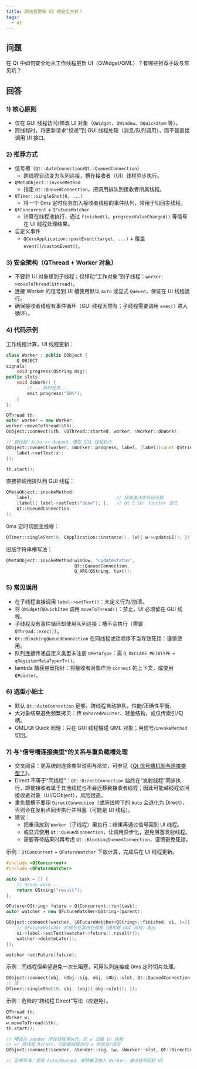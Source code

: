 ```yaml
---
title: 跨线程更新 UI 的安全方式？
tags:
  - qt
---
```


## 问题

在 Qt 中如何安全地从工作线程更新 UI（QWidget/QML）？有哪些推荐手段与常见坑？

## 回答

### 1) 核心原则

- 仅在 GUI 线程访问/修改 UI 对象（`QWidget`、`QWindow`、`QQuickItem` 等）。
- 跨线程时，将更新请求“投递”到 GUI 线程处理（消息/队列调用），而不是直接调用 UI 接口。

### 2) 推荐方式

- 信号槽（`Qt::AutoConnection`/`Qt::QueuedConnection`）
  - 跨线程自动变为队列连接，槽在接收者（UI）线程异步执行。
- `QMetaObject::invokeMethod`
  - 指定 `Qt::QueuedConnection`，把调用排队到接收者所属线程。
- `QTimer::singleShot(0, ...)`
  - 将一个 0ms 定时任务加入接收者线程的事件队列，常用于切回主线程。
- `QtConcurrent` + `QFutureWatcher`
  - 计算在线程池执行，通过 `finished()`、`progressValueChanged()` 等信号在 UI 线程处理结果。
- 自定义事件
  - `QCoreApplication::postEvent(target, ...)` + 覆盖 `event()`/`customEvent()`。

### 3) 安全架构（QThread + Worker 对象）

- 不要将 UI 对象移到子线程；仅移动“工作对象”到子线程：`worker->moveToThread(&thread)`。
- 连接 Worker 的信号到 UI 槽使用默认 `Auto` 或显式 `Queued`，保证在 UI 线程运行。
- 确保接收者线程有事件循环（GUI 线程天然有；子线程需要调用 `exec()` 进入循环）。

### 4) 代码示例

工作线程计算，UI 线程更新：

```cpp
class Worker : public QObject {
    Q_OBJECT
signals:
    void progress(QString msg);
public slots:
    void doWork() {
        // ...耗时任务...
        emit progress("50%");
    }
};

QThread th;
auto* worker = new Worker;
worker->moveToThread(&th);
QObject::connect(&th, &QThread::started, worker, &Worker::doWork);

// 跨线程：Auto => Queued，槽在 GUI 线程执行
QObject::connect(worker, &Worker::progress, label, [label](const QString& s){
    label->setText(s);
});

th.start();
```

直接把调用排队到 GUI 线程：

```cpp
QMetaObject::invokeMethod(
    label,                                // 接收者决定目标线程
    [label]{ label->setText("done"); },   // Qt 5.10+ functor 语法
    Qt::QueuedConnection
);
```

0ms 定时切回主线程：

```cpp
QTimer::singleShot(0, QApplication::instance(), [w]{ w->updateUI(); });
```

旧版字符串槽写法：

```cpp
QMetaObject::invokeMethod(window, "updateStatus",
                          Qt::QueuedConnection,
                          Q_ARG(QString, text));
```

### 5) 常见误用

- 在子线程直接调用 `label->setText()`：未定义行为/崩溃。
- 将 `QWidget`/`QQuickItem` 调用 `moveToThread()`：禁止，UI 必须留在 GUI 线程。
- 子线程没有事件循环却使用队列连接：槽不会执行（需要 `QThread::exec()`）。
- `Qt::BlockingQueuedConnection` 在同线程或锁顺序不当导致死锁：谨慎使用。
- 队列连接传递自定义类型未注册 `QMetaType`：需 `Q_DECLARE_METATYPE` + `qRegisterMetaType<T>()`。
- lambda 捕获悬垂指针：将接收者对象作为 `connect` 的上下文，或使用 `QPointer`。

### 6) 选型小贴士

- 默认 `Qt::AutoConnection` 足够，跨线程自动排队，性能/正确性平衡。
- 大对象结果避免频繁拷贝：传 `QSharedPointer`、轻量结构，或仅传索引/句柄。
- QML/Qt Quick 同理：只在 GUI 线程触碰 QML 对象；用信号/`invokeMethod` 切回。

### 7) 与“信号槽连接类型”的关系与重负载槽处理

- 交叉阅读：更系统的连接类型说明与坑位，可参见《[Qt 信号槽机制与连接类型？](signals_and_slots.md)》。
- Direct 不等于“同线程”：`Qt::DirectConnection` 始终在“发射线程”同步执行，即使接收者属于其他线程也不会迁移到接收者线程；因此可能越线程访问接收者对象（UI/QObject），风险很高。
- 重负载槽不要用 `DirectConnection`（或同线程下的 `Auto` 会退化为 Direct），否则会在发射点同步执行并阻塞（可能是 UI 线程）。
- 建议：
  - 把重活放到 `Worker`（子线程）里执行；结果再通过信号回到 UI 线程。
  - 或显式使用 `Qt::QueuedConnection`，让调用异步化，避免阻塞发射线程。
  - 需要等待结果时再考虑 `Qt::BlockingQueuedConnection`，谨慎避免死锁。

示例：`QtConcurrent` + `QFutureWatcher` 下放计算，完成后在 UI 线程更新。

```cpp
#include <QtConcurrent>
#include <QFutureWatcher>

auto task = [] {
    // heavy work...
    return QString("result");
};

QFuture<QString> future = QtConcurrent::run(task);
auto* watcher = new QFutureWatcher<QString>(parent);

QObject::connect(watcher, &QFutureWatcher<QString>::finished, ui, [=]{
    // QFutureWatcher 的信号在其所在线程（通常是 GUI 线程）发出
    ui->label->setText(watcher->future().result());
    watcher->deleteLater();
});

watcher->setFuture(future);
```

示例：同线程但希望避免一次长阻塞，可用队列连接或 0ms 定时切片处理。

```cpp
QObject::connect(obj, &Obj::sig, obj, &Obj::slot, Qt::QueuedConnection);
// 或
QTimer::singleShot(0, obj, [obj]{ obj->slot(); });
```

示例：危险的“跨线程 Direct”写法（应避免）。

```cpp
QThread th;
Worker w;
w.moveToThread(&th);
th.start();

// 槽会在 sender 所在线程里执行，而 w 归属 th 线程
// => 跨线程 Direct，可能越线程访问 w 的状态/成员
QObject::connect(&sender, &Sender::sig, &w, &Worker::slot, Qt::DirectConnection);

// 正确写法：使用 Auto/Queued，或把重活放入 Worker，通过信号回到 UI
```
